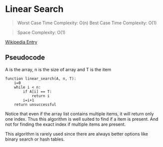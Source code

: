 # Linear Search

>Worst Case Time Complexity: O(n)
>Best Case Time Complexity: O(1)

>Space Complexity: O(1)

[Wikipedia Entry](https://en.wikipedia.org/wiki/Linear_search)

## Pseudocode

A is the array, n is the size of array and T is the item


    function linear_search(A, n, T):
        i=0
        while i < n:
            if A[i] == T:
                return i
            i=i+1
        return unsuccessful

Notice that even if the array list contains multiple items, it will return only one index.
Thus this algorithm is well suited to find if a item is present. 
And not for finding the exact index if multiple items are present.

This algorithm is rarely used since there are always better options like binary search or hash tables.
